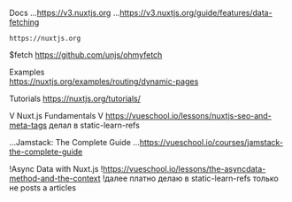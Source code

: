 ﻿Docs
    ...https://v3.nuxtjs.org
        ...https://v3.nuxtjs.org/guide/features/data-fetching

    https://nuxtjs.org



$fetch 
    https://github.com/unjs/ohmyfetch



Examples    
    https://nuxtjs.org/examples/routing/dynamic-pages

Tutorials
    https://nuxtjs.org/tutorials/



V Nuxt.js Fundamentals
    V https://vueschool.io/lessons/nuxtjs-seo-and-meta-tags
        делал в static-learn-refs

...Jamstack: The Complete Guide
    ...https://vueschool.io/courses/jamstack-the-complete-guide

!Async Data with Nuxt.js
    !https://vueschool.io/lessons/the-asyncdata-method-and-the-context
        !далее платно
            делаю в static-learn-refs 
                только не posts а articles